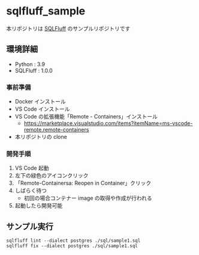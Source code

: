# sqlfluff_sample

本リポジトリは [SQLFluff](https://www.sqlfluff.com/) のサンプルリポジトリです

## 環境詳細

- Python : 3.9
- SQLFluff : 1.0.0

### 事前準備

- Docker インストール
- VS Code インストール
- VS Code の拡張機能「Remote - Containers」インストール
  - https://marketplace.visualstudio.com/items?itemName=ms-vscode-remote.remote-containers
- 本リポジトリの clone

### 開発手順

1. VS Code 起動
2. 左下の緑色のアイコンクリック
3. 「Remote-Containersa: Reopen in Container」クリック
4. しばらく待つ
   - 初回の場合コンテナー image の取得や作成が行われる
5. 起動したら開発可能

## サンプル実行

```
sqlfluff lint --dialect postgres ./sql/sample1.sql
sqlfluff fix --dialect postgres ./sql/sample1.sql
```
